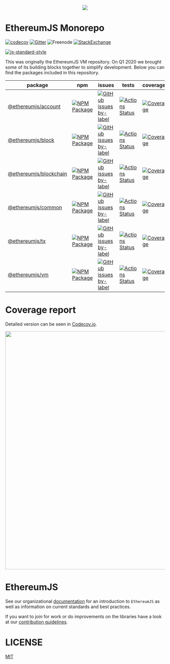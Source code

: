 <p align="center">
  <img src="https://avatars1.githubusercontent.com/u/16297473?s=200&v=4">
</p>

# EthereumJS Monorepo

[![codecov](https://codecov.io/gh/ethereumjs/ethereumjs-vm/branch/master/graph/badge.svg)](https://codecov.io/gh/ethereumjs/ethereumjs-vm)
[![Gitter](https://img.shields.io/gitter/room/ethereum/ethereumjs.svg?style=flat)](https://gitter.im/ethereum/ethereumjs)
![Freenode](https://img.shields.io/badge/%23ethereumjs-freenode-brightgreen)
[![StackExchange](https://img.shields.io/badge/ethereumjs-stackexchange-brightgreen)](https://ethereum.stackexchange.com/questions/tagged/ethereumjs)

[![js-standard-style](https://cdn.rawgit.com/feross/standard/master/badge.svg)](https://github.com/feross/standard)

This was originally the EthereumJS VM repository. On Q1 2020 we brought some of its building blocks together to simplify development. Below you can find the packages included in this repository.


| package | npm | issues | tests | coverage |
|---------|-----|--------| ----- | -------- |
| [@ethereumjs/account](https://github.com/ethereumjs/ethereumjs-vm/tree/master/packages/account)       | [![NPM Package](https://img.shields.io/npm/v/ethereumjs-account.svg?style=flat)](https://www.npmjs.org/package/ethereumjs-account)       | [![GitHub issues by-label](https://img.shields.io/github/issues/ethereumjs/ethereumjs-vm/package:%20account?label=issues)](https://github.com/ethereumjs/ethereumjs-vm/issues?q=is%3Aopen+is%3Aissue+label%3A"package%3A+account")       | [![Actions Status](https://github.com/ethereumjs/ethereumjs-account/workflows/account-test/badge.svg)](https://github.com/ethereumjs/ethereumjs-account/actions)          | [![Coverage](https://codecov.io/gh/ethereumjs/ethereumjs-vm/branch/master/graph/badge.svg?flag=account)](https://codecov.io/gh/ethereumjs/ethereumjs-vm)    | 
| [@ethereumjs/block](https://github.com/ethereumjs/ethereumjs-vm/tree/master/packages/block)           | [![NPM Package](https://img.shields.io/npm/v/ethereumjs-block.svg?style=flat)](https://www.npmjs.org/package/ethereumjs-block)           | [![GitHub issues by-label](https://img.shields.io/github/issues/ethereumjs/ethereumjs-vm/package:%20block?label=issues)](https://github.com/ethereumjs/ethereumjs-vm/issues?q=is%3Aopen+is%3Aissue+label%3A"package%3A+block")           | [![Actions Status](https://github.com/ethereumjs/ethereumjs-block/workflows/block-test/badge.svg)](https://github.com/ethereumjs/ethereumjs-block/actions)                | [![Coverage](https://codecov.io/gh/ethereumjs/ethereumjs-vm/branch/master/graph/badge.svg?flag=block)](https://codecov.io/gh/ethereumjs/ethereumjs-vm)      | 
| [@ethereumjs/blockchain](https://github.com/ethereumjs/ethereumjs-vm/tree/master/packages/blockchain) | [![NPM Package](https://img.shields.io/npm/v/ethereumjs-blockchain.svg?style=flat)](https://www.npmjs.org/package/ethereumjs-blockchain) | [![GitHub issues by-label](https://img.shields.io/github/issues/ethereumjs/ethereumjs-vm/package:%20blockchain?label=issues)](https://github.com/ethereumjs/ethereumjs-vm/issues?q=is%3Aopen+is%3Aissue+label%3A"package%3A+blockchain") | [![Actions Status](https://github.com/ethereumjs/ethereumjs-blockchain/workflows/blockchain-test/badge.svg)](https://github.com/ethereumjs/ethereumjs-blockchain/actions) | [![Coverage](https://codecov.io/gh/ethereumjs/ethereumjs-vm/branch/master/graph/badge.svg?flag=blockchain)](https://codecov.io/gh/ethereumjs/ethereumjs-vm) | 
| [@ethereumjs/common](https://github.com/ethereumjs/ethereumjs-vm/tree/master/packages/common)         | [![NPM Package](https://img.shields.io/npm/v/ethereumjs-common.svg?style=flat)](https://www.npmjs.org/package/ethereumjs-common)         | [![GitHub issues by-label](https://img.shields.io/github/issues/ethereumjs/ethereumjs-vm/package:%20common?label=issues)](https://github.com/ethereumjs/ethereumjs-vm/issues?q=is%3Aopen+is%3Aissue+label%3A"package%3A+common")         | [![Actions Status](https://github.com/ethereumjs/ethereumjs-common/workflows/common-test/badge.svg)](https://github.com/ethereumjs/ethereumjs-common/actions)             | [![Coverage](https://codecov.io/gh/ethereumjs/ethereumjs-vm/branch/master/graph/badge.svg?flag=common)](https://codecov.io/gh/ethereumjs/ethereumjs-vm)     | 
| [@ethereumjs/tx](https://github.com/ethereumjs/ethereumjs-vm/tree/master/packages/tx)                 | [![NPM Package](https://img.shields.io/npm/v/ethereumjs-tx.svg?style=flat)](https://www.npmjs.org/package/ethereumjs-tx)                 | [![GitHub issues by-label](https://img.shields.io/github/issues/ethereumjs/ethereumjs-vm/package:%20tx?label=issues)](https://github.com/ethereumjs/ethereumjs-vm/issues?q=is%3Aopen+is%3Aissue+label%3A"package%3A+tx")                 | [![Actions Status](https://github.com/ethereumjs/ethereumjs-tx/workflows/tx-test/badge.svg)](https://github.com/ethereumjs/ethereumjs-tx/actions)                         | [![Coverage](https://codecov.io/gh/ethereumjs/ethereumjs-vm/branch/master/graph/badge.svg?flag=tx)](https://codecov.io/gh/ethereumjs/ethereumjs-vm)         | 
| [@ethereumjs/vm](https://github.com/ethereumjs/ethereumjs-vm/tree/master/packages/vm)                 | [![NPM Package](https://img.shields.io/npm/v/ethereumjs-vm.svg?style=flat)](https://www.npmjs.org/package/ethereumjs-vm)                 | [![GitHub issues by-label](https://img.shields.io/github/issues/ethereumjs/ethereumjs-vm/package:%20vm?label=issues)](https://github.com/ethereumjs/ethereumjs-vm/issues?q=is%3Aopen+is%3Aissue+label%3A"package%3A+vm")                 | [![Actions Status](https://github.com/ethereumjs/ethereumjs-vm/workflows/vm-test/badge.svg)](https://github.com/ethereumjs/ethereumjs-vm/actions)                         | [![Coverage](https://codecov.io/gh/ethereumjs/ethereumjs-vm/branch/master/graph/badge.svg?flag=vm)](https://codecov.io/gh/ethereumjs/ethereumjs-vm)         | 


# Coverage report

Detailed version can be seen in [Codecov.io](https://codecov.io/gh/ethereumjs/ethereumjs-vm).

<p align="left">
  <a href="https://codecov.io/gh/ethereumjs/ethereumjs-vm/">
    <img src="https://codecov.io/gh/ethereumjs/ethereumjs-vm/branch/master/graphs/icicle.svg" width=750>
  </a>
</p>

# EthereumJS

See our organizational [documentation](https://ethereumjs.readthedocs.io) for an introduction to `EthereumJS` as well as information on current standards and best practices.

If you want to join for work or do improvements on the libraries have a look at our [contribution guidelines](https://ethereumjs.readthedocs.io/en/latest/contributing.html).

# LICENSE

[MIT](https://opensource.org/licenses/MIT)
